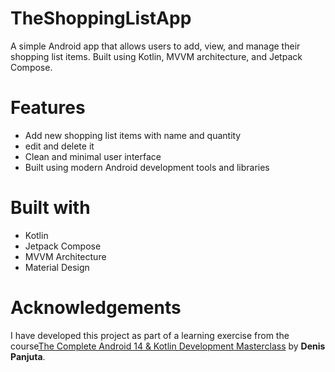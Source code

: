 # TheShoppingListApp

A simple Android app that allows users to add, view, and manage their shopping list items. Built using Kotlin, MVVM architecture, and Jetpack Compose.

# Features

- Add new shopping list items with name and quantity
- edit and delete it
- Clean and minimal user interface
- Built using modern Android development tools and libraries

# Built with

- Kotlin
- Jetpack Compose
- MVVM Architecture
- Material Design

# Acknowledgements

I have developed this project  as part of a learning exercise from the course[The Complete Android 14 & Kotlin Development Masterclass](https://www.udemy.com/) by **Denis Panjuta**.




